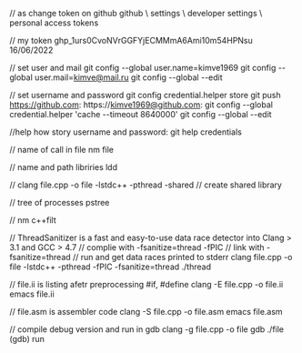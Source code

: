 // as change token on github
github \ settings \ developer settings \ personal access tokens

// my token
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	16/06/2022

// set user and mail
git config --global user.name=kimve1969
git config --global user.mail=kimve@mail.ru
git config --global --edit

// set username and password
git config credential.helper store
git push
https://github.com: <username>
https://kimve1969@github.com: <password>
git config --global credential.helper 'cache --timeout 8640000'
git config --global --edit


//help how story username and password:
git help credentials

// name of call in file
nm file

// name and path libriries
ldd <file>

//
clang file.cpp -o file -lstdc++ -pthread
-shared // create shared library

// tree of processes
pstree

// 
nm <file>
c++filt <simbol from file>

// ThreadSanitizer is a fast and easy-to-use data race detector into Clang > 3.1 and GCC > 4.7
// complie with -fsanitize=thread -fPIC
// link with -fsanitize=thread
// run and get data races printed to stderr
clang file.cpp -o file -lstdc++ -pthread -fPIC -fsanitize=thread
./thread

// file.ii is listing afetr preprocessing #if, #define 
clang -E file.cpp -o file.ii
emacs file.ii

// file.asm is assembler code
clang -S file.cpp -o file.asm
emacs file.asm

// compile debug version and run in gdb
clang -g file.cpp -o file
gdb ./file
(gdb) run